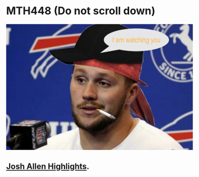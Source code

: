 # MTH448 (Do not scroll down)

![1](https://github.com/githuberuser/MTH448/blob/main/JA.jpeg)

## [Josh Allen Highlights](https://youtu.be/a3Z7zEc7AXQ).

